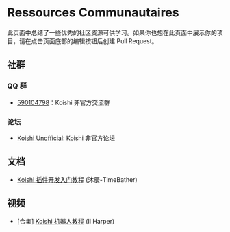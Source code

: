 # Ressources Communautaires

此页面中总结了一些优秀的社区资源可供学习。如果你也想在此页面中展示你的项目，请在点击页面底部的编辑按钮后创建 Pull Request。

## 社群

### QQ 群

- [590104798](https://qm.qq.com/q/vJ0kcQePCM)：Koishi 非官方交流群

### 论坛

- [Koishi Unofficial](https://forum.itzdrli.cc): Koishi 非官方论坛

## 文档

- [Koishi 插件开发入门教程](https://mp.weixin.qq.com/mp/appmsgalbum?action=getalbum\&album_id=2700565655187865601) (沐辰-TimeBather)

## 视频

- [合集] [Koishi 机器人教程](https://space.bilibili.com/23224916/channel/collectiondetail?sid=1049866) (Il Harper)
